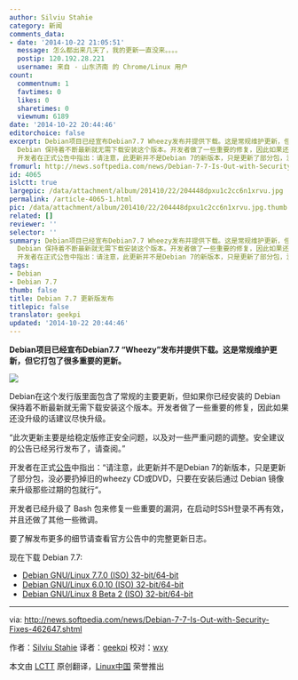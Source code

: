 ```yaml
---
author: Silviu Stahie
category: 新闻
comments_data:
- date: '2014-10-22 21:05:51'
  message: 怎么都出来几天了，我的更新一直没来。。。。
  postip: 120.192.28.221
  username: 来自 - 山东济南 的 Chrome/Linux 用户
count:
  commentnum: 1
  favtimes: 0
  likes: 0
  sharetimes: 0
  viewnum: 6189
date: '2014-10-22 20:44:46'
editorchoice: false
excerpt: Debian项目已经宣布Debian7.7 Wheezy发布并提供下载。这是常规维护更新，但它打包了很多重要的更新。  Debian在这个发行版里面包含了常规的主要更新，但如果你已经安装的
  Debian 保持着不断最新就无需下载安装这个版本。开发者做了一些重要的修复，因此如果还没升级的话建议尽快升级。 此次更新主要是给稳定版修正安全问题，以及对一些严重问题的调整。安全建议的公告已经另行发布了，请查阅。
  开发者在正式公告中指出：请注意，此更新并不是Debian 7的新版本，只是更新了部分包，没必要扔掉旧的wheezy CD或DVD，只要在安装后通过 Debian
fromurl: http://news.softpedia.com/news/Debian-7-7-Is-Out-with-Security-Fixes-462647.shtml
id: 4065
islctt: true
largepic: /data/attachment/album/201410/22/204448dpxu1c2cc6n1xrvu.jpg
permalink: /article-4065-1.html
pic: /data/attachment/album/201410/22/204448dpxu1c2cc6n1xrvu.jpg.thumb.jpg
related: []
reviewer: ''
selector: ''
summary: Debian项目已经宣布Debian7.7 Wheezy发布并提供下载。这是常规维护更新，但它打包了很多重要的更新。  Debian在这个发行版里面包含了常规的主要更新，但如果你已经安装的
  Debian 保持着不断最新就无需下载安装这个版本。开发者做了一些重要的修复，因此如果还没升级的话建议尽快升级。 此次更新主要是给稳定版修正安全问题，以及对一些严重问题的调整。安全建议的公告已经另行发布了，请查阅。
  开发者在正式公告中指出：请注意，此更新并不是Debian 7的新版本，只是更新了部分包，没必要扔掉旧的wheezy CD或DVD，只要在安装后通过 Debian
tags:
- Debian
- Debian 7.7
thumb: false
title: Debian 7.7 更新版发布
titlepic: false
translator: geekpi
updated: '2014-10-22 20:44:46'
---
```


**Debian项目已经宣布Debian7.7 “Wheezy”发布并提供下载。这是常规维护更新，但它打包了很多重要的更新。**


![](/data/attachment/album/201410/22/204448dpxu1c2cc6n1xrvu.jpg)


Debian在这个发行版里面包含了常规的主要更新，但如果你已经安装的 Debian 保持着不断最新就无需下载安装这个版本。开发者做了一些重要的修复，因此如果还没升级的话建议尽快升级。


“此次更新主要是给稳定版修正安全问题，以及对一些严重问题的调整。安全建议的公告已经另行发布了，请查阅。”


开发者在正式[公告](https://www.debian.org/News/2014/20141018)中指出：“请注意，此更新并不是Debian 7的新版本，只是更新了部分包，没必要扔掉旧的wheezy CD或DVD，只要在安装后通过 Debian 镜像来升级那些过期的包就行“。


开发者已经升级了 Bash 包来修复一些重要的漏洞，在启动时SSH登录不再有效，并且还做了其他一些微调。


要了解发布更多的细节请查看官方公告中的完整更新日志。


现在下载 Debian 7.7:


* [Debian GNU/Linux 7.7.0 (ISO) 32-bit/64-bit](http://ftp.acc.umu.se/debian-cd/7.7.0/multi-arch/iso-dvd/debian-7.7.0-i386-amd64-source-DVD-1.iso)
* [Debian GNU/Linux 6.0.10 (ISO) 32-bit/64-bit](http://ftp.au.debian.org/debian/dists/oldstable/)
* [Debian GNU/Linux 8 Beta 2 (ISO) 32-bit/64-bit](http://cdimage.debian.org/cdimage/jessie_di_beta_2/)




---


via: <http://news.softpedia.com/news/Debian-7-7-Is-Out-with-Security-Fixes-462647.shtml>


作者：[Silviu Stahie](http://news.softpedia.com/editors/browse/silviu-stahie) 译者：[geekpi](https://github.com/geekpi) 校对：[wxy](https://github.com/wxy)


本文由 [LCTT](https://github.com/LCTT/TranslateProject) 原创翻译，[Linux中国](http://linux.cn/) 荣誉推出